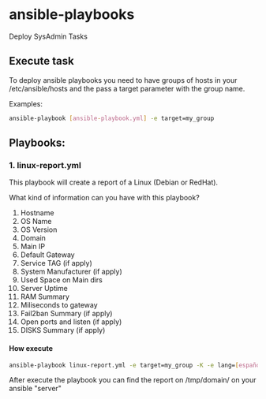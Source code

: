 # ansible-playbooks
Deploy SysAdmin Tasks

## Execute task

To deploy ansible playbooks you need to have groups of hosts in your /etc/ansible/hosts and the pass a target parameter with the group name.

Examples:

```bash
ansible-playbook [ansible-playbook.yml] -e target=my_group
```
## Playbooks:

### 1. linux-report.yml

This playbook will create a report of a Linux (Debian or RedHat).

What kind of information can you have with this playbook?

1. Hostname
2. OS Name
3. OS Version
4. Domain
5. Main IP
6. Default Gateway
7. Service TAG (if apply)
8. System Manufacturer (if apply)
9. Used Space on Main dirs
10. Server Uptime
11. RAM Summary
12. Miliseconds to gateway
13. Fail2ban Summary (if apply)
14. Open ports and listen (if apply)
15. DISKS Summary (if apply)

#### How execute
```bash
ansible-playbook linux-report.yml -e target=my_group -K -e lang=[español-english]
```

After execute the playbook you can find the report on /tmp/domain/ on your ansible "server"


